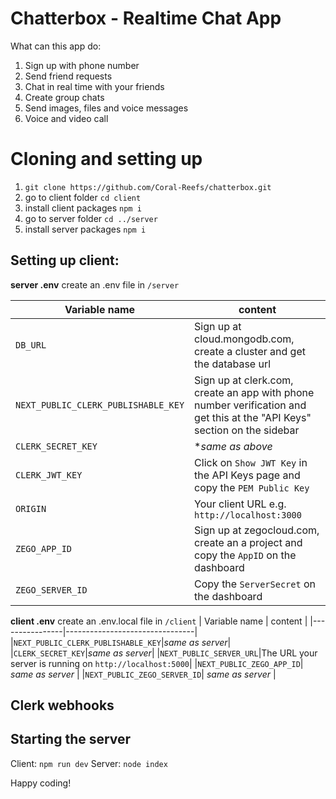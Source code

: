 # Chatterbox - Realtime Chat App

What can this app do:

 1. Sign up with phone number
 2. Send friend requests
 3. Chat in real time with your friends
 4. Create group chats
 5. Send images, files and voice messages
 6. Voice and video call

# Cloning and setting up

 1.  `git clone https://github.com/Coral-Reefs/chatterbox.git`
 2. go to client folder `cd client`
 3. install client packages `npm i`
 4. go to server folder `cd ../server`
 5. install server packages `npm i`

## Setting up client:

**server .env**
create an .env file in `/server`

| Variable name         | content                         |
|----------------|--------------------------------|
|`DB_URL`|Sign up at cloud.mongodb.com, create a cluster and get the database url|
|`NEXT_PUBLIC_CLERK_PUBLISHABLE_KEY`|Sign up at clerk.com, create an app with phone number verification and get this at the "API Keys" section on the sidebar|
|`CLERK_SECRET_KEY`|**same as above*|
|`CLERK_JWT_KEY`|Click on `Show JWT Key` in the API Keys page and copy the `PEM Public Key`|
|`ORIGIN`|Your client URL e.g. `http://localhost:3000`|
|`ZEGO_APP_ID`|Sign up at zegocloud.com, create an a project and copy the `AppID` on the dashboard |
|`ZEGO_SERVER_ID`| Copy the `ServerSecret` on the dashboard|


**client .env**
create an .env.local file in `/client`
| Variable name         | content                         |
|----------------|--------------------------------|
|`NEXT_PUBLIC_CLERK_PUBLISHABLE_KEY`|*same as server*|
|`CLERK_SECRET_KEY`|*same as server*|
|`NEXT_PUBLIC_SERVER_URL`|The URL your server is running on `http://localhost:5000`|
|`NEXT_PUBLIC_ZEGO_APP_ID`| *same as server* |
|`NEXT_PUBLIC_ZEGO_SERVER_ID`| *same as server* |


## Clerk webhooks

## Starting the server
Client: `npm run dev`
Server: `node index`

Happy coding!
